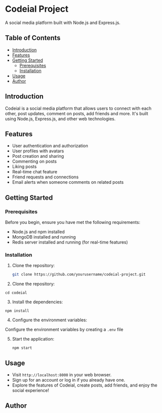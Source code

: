 # Codeial Project

A social media platform built with Node.js and Express.js.

## Table of Contents

- [Introduction](#introduction)
- [Features](#features)
- [Getting Started](#getting-started)
  - [Prerequisites](#prerequisites)
  - [Installation](#installation)
- [Usage](#usage)
- [Author](#author)

## Introduction

Codeial is a social media platform that allows users to connect with each other, post updates, comment on posts, add friends and more. It's built using Node.js, Express.js, and other web technologies.

## Features

- User authentication and authorization
- User profiles with avatars
- Post creation and sharing
- Commenting on posts
- Liking posts
- Real-time chat feature
- Friend requests and connections
- Email alerts when someone comments on related posts
  

## Getting Started

### Prerequisites

Before you begin, ensure you have met the following requirements:

- Node.js and npm installed
- MongoDB installed and running
- Redis server installed and running (for real-time features)

### Installation

1. Clone the repository:

   ```bash
   git clone https://github.com/yourusername/codeial-project.git

2. Clone the repository:

  `cd codeial`

3. Install the dependencies:
  
  `npm install`
  
4. Configure the environment variables:

  Configure the environment variables by creating a `.env` file
  
5. Start the application:

   `npm start`

## Usage

- Visit ``http://localhost:8000`` in your web browser.
- Sign up for an account or log in if you already have one.
- Explore the features of Codeial, create posts, add friends, and enjoy the social experience!

## Author

